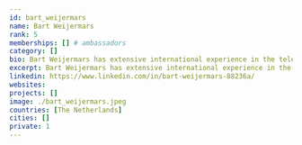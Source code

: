 ```yaml
---
id: bart_weijermars
name: Bart Weijermars
rank: 5
memberships: [] # ambassadors
category: []
bio: Bart Weijermars has extensive international experience in the telecommunications industry. He has over 20 years experience in Board positions of international operators in Europe, including the role of CEO of T-Mobile in the Netherlands. As a Commercial Director for T-Mobile in Macedonia and the Netherlands, Eircom in Ireland and KPN Mobile in the Netherlands, he has successfully introduced new business models for growth and value creation. He currently is the CEO of Artilium plc, a London AIM listed software company that provides (tele)communication, IoT, billing, and identity management solutions to enterprises and telecom operators. Ambassador fell in love with Threefold I strongly believe that new technologies can help people to make this world a better place. This requires neutral and equal access to internet infrastructure, all over the world. The ThreeFold Foundation enables just that.
excerpt: Bart Weijermars has extensive international experience in the telecommunications industry.
linkedin: https://www.linkedin.com/in/bart-weijermars-88236a/
websites: 
projects: []
image: ./bart_weijermars.jpeg
countries: [The Netherlands]
cities: []
private: 1
---
```

